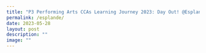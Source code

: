 ```yaml
---
title: "P3 Performing Arts CCAs Learning Journey 2023: Day Out! @Esplanade"
permalink: /esplande/
date: 2023-05-28
layout: post
description: ""
image: ""
---
```

